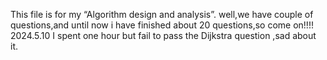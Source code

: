 This file is for my “Algorithm design and analysis”.
well,we have couple of questions,and until now i have finished about 20 questions,so come on!!!!
2024.5.10 I spent one hour but fail to pass the Dijkstra question ,sad about it.